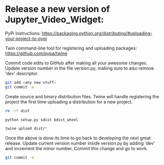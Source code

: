# Release a new version of Jupyter_Video_Widget:

PyPi Instructions: https://packaging.python.org/distributing/#uploading-your-project-to-pypi

Twin command-line tool for registering and uploading packages: https://github.com/pypa/twine


Commit code edits to GitHub after making all your awesome changes.  Update version
number in the file version.py, making sure to also remove 'dev' descriptor.

```bash
git add <any new stuff>
git commit -a
```

Create source and binary distribution files.  Twine will handle registering the project the
first time uploading a distribution for a new project.

```bash
rm -rf dist

python setup.py sdist bdist_wheel

twine upload dist/*
```


Once the above is done its time to go back to developing the next great release.  Update current
version number inside version.py by adding 'dev' and increment the minor number. Commit this change
and go to work.

```bash
git commit -a
```
